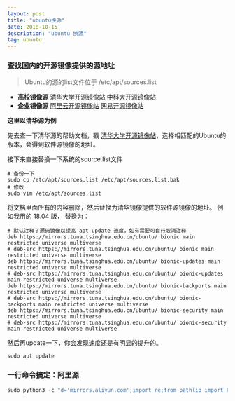 ```yaml
---
layout: post
title: "ubuntu换源"
date: 2018-10-15
description: "ubuntu 换源"
tag: ubuntu
---
```


### **查找国内的开源镜像提供的源地址**

> Ubuntu的源的list文件位于 /etc/apt/sources.list

- **高校镜像源**
  [清华大学开源镜像站](https://link.zhihu.com/?target=https%3A//mirrors.tuna.tsinghua.edu.cn/help/ubuntu/) 
  [中科大开源镜像站](https://link.zhihu.com/?target=https%3A//mirrors.ustc.edu.cn/repogen/)
- **企业镜像源**
  [阿里云开源镜像站](https://link.zhihu.com/?target=http%3A//mirrors.aliyun.com/help/ubuntu) 
  [网易开源镜像站](https://link.zhihu.com/?target=http%3A//mirrors.163.com/.help/ubuntu.html)

**这里以清华源为例**

先去查一下清华源的帮助文档，戳 [清华大学开源镜像站](https://link.zhihu.com/?target=https%3A//mirrors.tuna.tsinghua.edu.cn/help/ubuntu/)，选择相匹配的Ubuntu的版本，会得到软件源镜像的地址。

接下来直接替换一下系统的source.list文件

```shell
# 备份一下
sudo cp /etc/apt/sources.list /etc/apt/sources.list.bak
# 修改
sudo vim /etc/apt/sources.list
```

将文档里面所有的内容删除，然后替换为清华镜像提供的软件源镜像的地址。 
例如我用的 18.04 版， 替换为：

```shell
# 默认注释了源码镜像以提高 apt update 速度，如有需要可自行取消注释
deb https://mirrors.tuna.tsinghua.edu.cn/ubuntu/ bionic main restricted universe multiverse
# deb-src https://mirrors.tuna.tsinghua.edu.cn/ubuntu/ bionic main restricted universe multiverse
deb https://mirrors.tuna.tsinghua.edu.cn/ubuntu/ bionic-updates main restricted universe multiverse
# deb-src https://mirrors.tuna.tsinghua.edu.cn/ubuntu/ bionic-updates main restricted universe multiverse
deb https://mirrors.tuna.tsinghua.edu.cn/ubuntu/ bionic-backports main restricted universe multiverse
# deb-src https://mirrors.tuna.tsinghua.edu.cn/ubuntu/ bionic-backports main restricted universe multiverse
deb https://mirrors.tuna.tsinghua.edu.cn/ubuntu/ bionic-security main restricted universe multiverse
# deb-src https://mirrors.tuna.tsinghua.edu.cn/ubuntu/ bionic-security main restricted universe multiverse
```

然后再update一下，你会发现速度还是有明显的提升的。

```
sudo apt update
```
### 一行命令搞定：阿里源
```python
sudo python3 -c "d='mirrors.aliyun.com';import re;from pathlib import Path;p=Path('/etc/apt/sources.list');s=p.read_text();bak=p.with_name(p.name+'.bak');bak.exists() or bak.write_text(s);p.write_text(re.sub(r'(cn.archive|security|archive)\.ubuntu\.com', d, s))"
```
